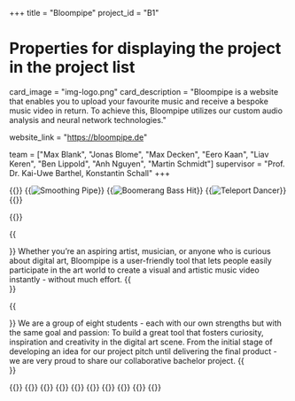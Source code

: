 +++
title = "Bloompipe"
project_id = "B1"

# Properties for displaying the project in the project list
card_image = "img-logo.png"
card_description = "Bloompipe is a website that enables you to upload your favourite music and receive a bespoke music video in return. To achieve this, Bloompipe utilizes our custom audio analysis and neural network technologies."

website_link = "https://bloompipe.de"

team = ["Max Blank", "Jonas Blome", "Max Decken", "Eero Kaan", "Liav Keren", "Ben Lippold", "Anh Nguyen", "Martin Schmidt"]
supervisor = "Prof. Dr. Kai-Uwe Barthel, Konstantin Schall"
+++

{{<gallery>}}
{{<image src="img-anim-smoothing-pipe.gif" alt="Smoothing Pipe">}}
{{<image src="img-anim-boomerang-bass-hit.gif" alt="Boomerang Bass Hit">}}
{{<image src="img-anim-teleport-dancer.gif" alt="Teleport Dancer">}}
{{</gallery>}}

{{<mediathek id="208e1140d29794cf7037102a69773125" title="Here is Bloompipe!">}}

{{<section title="Our Goal">}}
Whether you’re an aspiring artist, musician, or anyone who is curious about digital art, Bloompipe is a user-friendly tool that lets people easily participate in the art world to create a visual and artistic music video instantly - without much effort.
{{</section>}}

{{<section title="The Team">}}
We are a group of eight students - each with our own strengths but with the same goal and passion: To build a great tool that fosters curiosity, inspiration and creativity in the digital art scene. From the initial stage of developing an idea for our project pitch until delivering the final product - we are very proud to share our collaborative bachelor project.
{{</section>}}

{{<gallery>}}
{{<team-member image="img-person-max-b.jpg" name="Max Blank">}}
{{<team-member image="img-person-jonas.jpg" name="Jonas Blome">}}
{{<team-member image="img-person-max-d.jpg" name="Max Decken">}}
{{<team-member image="img-person-eero.jpg" name="Eero Kaan">}}
{{<team-member image="img-person-liav.jpg" name="Liav Keren">}}
{{<team-member image="img-person-ben.jpg" name="Ben Lippold">}}
{{<team-member image="img-person-anni.jpg" name="Anh Nguyen">}}
{{<team-member image="img-person-martin.jpg" name="Martin Schmidt">}}
{{</gallery>}}
